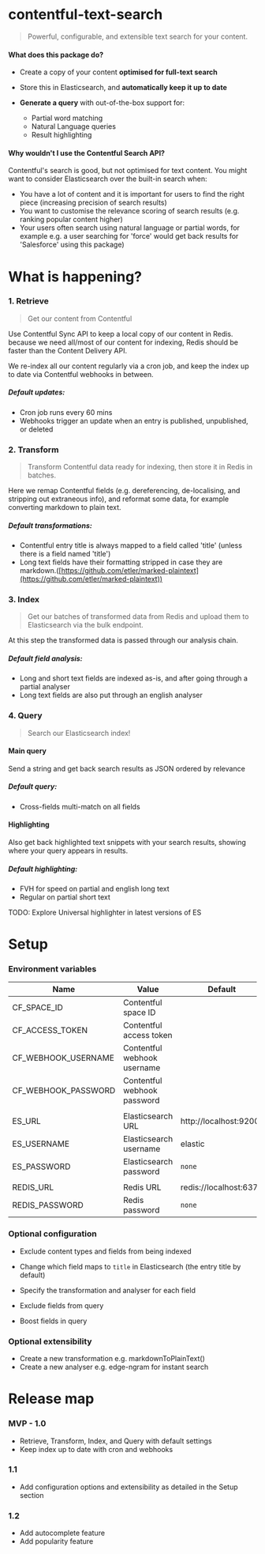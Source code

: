 # contentful-text-search

>    Powerful, configurable, and extensible text search for your content.

#### What does this package do?

-   Create a copy of your content **optimised for full-text search**


-   Store this in Elasticsearch, and **automatically keep it up to date**
-   **Generate a query** with out-of-the-box support for:
    -   Partial word matching
    -   Natural Language queries
    -   Result highlighting

#### Why wouldn't I use the Contentful Search API?

Contentful's search is good, but not optimised for text content. You might want to consider Elasticsearch over the built-in search when:

-   You have a lot of content and it is important for users to find the right piece (increasing precision of search results)
-   You want to customise the relevance scoring of search results (e.g. ranking popular content higher)
-   Your users often search using natural language or partial words, for example e.g. a user searching for 'force' would get back results for 'Salesforce' using this package)



# What is happening?

### 1. Retrieve

>   Get our content from Contentful

Use Contentful Sync API to keep a local copy of our content in Redis. because we need all/most of our content for indexing, Redis should be faster than the Content Delivery API.	

We re-index all our content regularly via a cron job, and keep the index up to date via Contentful webhooks in between.

##### Default updates:

-   Cron job runs every 60 mins
-   Webhooks trigger an update when an entry is published, unpublished, or deleted

### 2. Transform

>   Transform Contentful data ready for indexing, then store it in Redis in batches.

Here we remap Contentful fields (e.g. dereferencing, de-localising, and stripping out extraneous info), and reformat some data, for example converting markdown to plain text. 

##### Default transformations:

-   Contentful entry title is always mapped to a field called 'title' (unless there is a field named 'title')
-   Long text fields have their formatting stripped in case they are markdown.([https://github.com/etler/marked-plaintext](https://github.com/etler/marked-plaintext))



### 3. Index

>   Get our batches of transformed data from Redis and upload them to Elasticsearch via the bulk endpoint.

At this step the transformed data is passed through our analysis chain.

##### Default field analysis:

-   Long and short text fields are indexed as-is, and after going through a partial analyser
-   Long text fields are also put through an english analyser



### 4. Query

>   Search our Elasticsearch index! 

#### Main query

Send a string and get back search results as JSON ordered by relevance

##### Default query:

-   Cross-fields multi-match on all fields

#### Highlighting

Also get back highlighted text snippets with your search results, showing where your query appears in results.

##### Default highlighting:

-   FVH for speed on partial and english long text
-   Regular on partial short text

TODO: Explore Universal highlighter in latest versions of ES





# Setup

###  Environment variables

| Name                | Value                       | Default                |
| ------------------- | --------------------------- | ---------------------- |
| CF_SPACE_ID         | Contentful space ID         |                        |
| CF_ACCESS_TOKEN     | Contentful access token     |                        |
| CF_WEBHOOK_USERNAME | Contentful webhook username |                        |
| CF_WEBHOOK_PASSWORD | Contentful webhook password |                        |
|                     |                             |                        |
| ES_URL              | Elasticsearch URL           | http://localhost:9200  |
| ES_USERNAME         | Elasticsearch username      | elastic                |
| ES_PASSWORD         | Elasticsearch password      | `none`                 |
|                     |                             |                        |
| REDIS_URL           | Redis URL                   | redis://localhost:6379 |
| REDIS_PASSWORD      | Redis password              | `none`                 |



### Optional configuration

-   Exclude content types and fields from being indexed


-   Change which field maps to `title` in Elasticsearch (the entry title by default)


-   Specify the transformation and analyser for each field



-   Exclude fields from query
-   Boost fields in query



### Optional extensibility 

-   Create a new transformation e.g. markdownToPlainText()
-   Create a new analyser e.g. edge-ngram for instant search





# Release map

### MVP - 1.0

-   Retrieve, Transform, Index, and Query with default settings
-   Keep index up to date with cron and webhooks

### 1.1

-   Add configuration options and extensibility as detailed in the Setup section

### 1.2

-   Add autocomplete feature
-   Add popularity feature